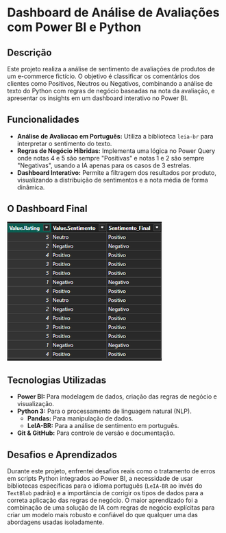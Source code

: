 # Dashboard de Análise de Avaliações com Power BI e Python

## Descrição
Este projeto realiza a análise de sentimento de avaliações de produtos de um e-commerce fictício. O objetivo é classificar os comentários dos clientes como Positivos, Neutros ou Negativos, combinando a análise de texto do Python com regras de negócio baseadas na nota da avaliação, e apresentar os insights em um dashboard interativo no Power BI.

## Funcionalidades
- **Análise de Avaliacao em Português:** Utiliza a biblioteca `leia-br` para interpretar o sentimento do texto.
- **Regras de Negócio Híbridas:** Implementa uma lógica no Power Query onde notas 4 e 5 são sempre "Positivas" e notas 1 e 2 são sempre "Negativas", usando a IA apenas para os casos de 3 estrelas.
- **Dashboard Interativo:** Permite a filtragem dos resultados por produto, visualizando a distribuição de sentimentos e a nota média de forma dinâmica.

## O Dashboard Final

![Dashboard Final](powerbi/imagens/imagem-dashboard.png)

## Tecnologias Utilizadas
- **Power BI:** Para modelagem de dados, criação das regras de negócio e visualização.
- **Python 3:** Para o processamento de linguagem natural (NLP).
  - **Pandas:** Para manipulação de dados.
  - **LeIA-BR:** Para a análise de sentimento em português.
- **Git & GitHub:** Para controle de versão e documentação.

## Desafios e Aprendizados
Durante este projeto, enfrentei desafios reais como o tratamento de erros em scripts Python integrados ao Power BI, a necessidade de usar bibliotecas específicas para o idioma português (`LeIA-BR` ao invés do `TextBlob` padrão) e a importância de corrigir os tipos de dados para a correta aplicação das regras de negócio. O maior aprendizado foi a combinação de uma solução de IA com regras de negócio explícitas para criar um modelo mais robusto e confiável do que qualquer uma das abordagens usadas isoladamente.
